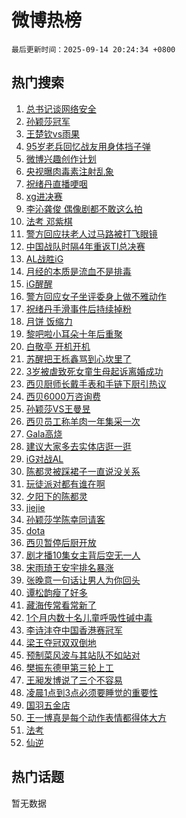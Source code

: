 # 微博热榜

`最后更新时间：2025-09-14 20:24:34 +0800`

## 热门搜索

1. [总书记谈网络安全](https://m.weibo.cn/search?containerid=100103type%3D1%26t%3D10%26q%3D%23%E6%80%BB%E4%B9%A6%E8%AE%B0%E8%B0%88%E7%BD%91%E7%BB%9C%E5%AE%89%E5%85%A8%23&stream_entry_id=51&isnewpage=1&extparam=seat%3D1%26cate%3D10103%26q%3D%2523%25E6%2580%25BB%25E4%25B9%25A6%25E8%25AE%25B0%25E8%25B0%2588%25E7%25BD%2591%25E7%25BB%259C%25E5%25AE%2589%25E5%2585%25A8%2523%26filter_type%3Drealtimehot%26stream_entry_id%3D51%26c_type%3D51%26dgr%3D0%26pos%3D0%26display_time%3D1757852672%26pre_seqid%3D1757852672748017744725)
1. [孙颖莎冠军](https://m.weibo.cn/search?containerid=100103type%3D1%26t%3D10%26q%3D%E5%AD%99%E9%A2%96%E8%8E%8E%E5%86%A0%E5%86%9B&stream_entry_id=31&isnewpage=1&extparam=seat%3D1%26lcate%3D5001%26filter_type%3Drealtimehot%26c_type%3D31%26dgr%3D0%26cate%3D5001%26realpos%3D1%26band_rank%3D1%26stream_entry_id%3D31%26pos%3D0%26q%3D%25E5%25AD%2599%25E9%25A2%2596%25E8%258E%258E%25E5%2586%25A0%25E5%2586%259B%26flag%3D1%26display_time%3D1757852672%26pre_seqid%3D1757852672748017744725)
1. [王楚钦vs雨果](https://m.weibo.cn/search?containerid=100103type%3D1%26t%3D10%26q%3D%23%E7%8E%8B%E6%A5%9A%E9%92%A6vs%E9%9B%A8%E6%9E%9C%23&stream_entry_id=31&isnewpage=1&extparam=seat%3D1%26lcate%3D5001%26filter_type%3Drealtimehot%26c_type%3D31%26dgr%3D0%26cate%3D5001%26realpos%3D2%26band_rank%3D2%26stream_entry_id%3D31%26pos%3D1%26q%3D%2523%25E7%258E%258B%25E6%25A5%259A%25E9%2592%25A6vs%25E9%259B%25A8%25E6%259E%259C%2523%26flag%3D2%26display_time%3D1757852672%26pre_seqid%3D1757852672748017744725)
1. [95岁老兵回忆战友用身体挡子弹](https://m.weibo.cn/search?containerid=100103type%3D1%26t%3D10%26q%3D%2395%E5%B2%81%E8%80%81%E5%85%B5%E5%9B%9E%E5%BF%86%E6%88%98%E5%8F%8B%E7%94%A8%E8%BA%AB%E4%BD%93%E6%8C%A1%E5%AD%90%E5%BC%B9%23&stream_entry_id=31&isnewpage=1&extparam=seat%3D1%26lcate%3D5001%26filter_type%3Drealtimehot%26c_type%3D31%26dgr%3D0%26cate%3D5001%26realpos%3D3%26band_rank%3D3%26stream_entry_id%3D31%26pos%3D2%26q%3D%252395%25E5%25B2%2581%25E8%2580%2581%25E5%2585%25B5%25E5%259B%259E%25E5%25BF%2586%25E6%2588%2598%25E5%258F%258B%25E7%2594%25A8%25E8%25BA%25AB%25E4%25BD%2593%25E6%258C%25A1%25E5%25AD%2590%25E5%25BC%25B9%2523%26flag%3D0%26display_time%3D1757852672%26pre_seqid%3D1757852672748017744725)
1. [微博兴趣创作计划](https://m.weibo.cn/search?containerid=100103type%3D1%26t%3D10%26q%3D%23%E5%BE%AE%E5%8D%9A%E5%85%B4%E8%B6%A3%E5%88%9B%E4%BD%9C%E8%AE%A1%E5%88%92%23&stream_entry_id=31&isnewpage=1&extparam=seat%3D1%26lcate%3D5001%26adid%3D301016%26filter_type%3Drealtimehot%26c_type%3D31%26dgr%3D0%26cate%3D5001%26band_rank%3D4%26stream_entry_id%3D31%26pos%3D3%26q%3D%2523%25E5%25BE%25AE%25E5%258D%259A%25E5%2585%25B4%25E8%25B6%25A3%25E5%2588%259B%25E4%25BD%259C%25E8%25AE%25A1%25E5%2588%2592%2523%26is_ad_pos%3D1%26display_time%3D1757852672%26pre_seqid%3D1757852672748017744725)
1. [央视曝肉毒素注射乱象](https://m.weibo.cn/search?containerid=100103type%3D1%26t%3D10%26q%3D%23%E5%A4%AE%E8%A7%86%E6%9B%9D%E8%82%89%E6%AF%92%E7%B4%A0%E6%B3%A8%E5%B0%84%E4%B9%B1%E8%B1%A1%23&stream_entry_id=31&isnewpage=1&extparam=seat%3D1%26lcate%3D5001%26filter_type%3Drealtimehot%26c_type%3D31%26dgr%3D0%26cate%3D5001%26realpos%3D4%26band_rank%3D4%26stream_entry_id%3D31%26pos%3D4%26q%3D%2523%25E5%25A4%25AE%25E8%25A7%2586%25E6%259B%259D%25E8%2582%2589%25E6%25AF%2592%25E7%25B4%25A0%25E6%25B3%25A8%25E5%25B0%2584%25E4%25B9%25B1%25E8%25B1%25A1%2523%26flag%3D2%26display_time%3D1757852672%26pre_seqid%3D1757852672748017744725)
1. [祝绪丹直播哽咽](https://m.weibo.cn/search?containerid=100103type%3D1%26t%3D10%26q%3D%E7%A5%9D%E7%BB%AA%E4%B8%B9%E7%9B%B4%E6%92%AD%E5%93%BD%E5%92%BD&stream_entry_id=31&isnewpage=1&extparam=seat%3D1%26lcate%3D5001%26filter_type%3Drealtimehot%26c_type%3D31%26dgr%3D0%26cate%3D5001%26realpos%3D5%26band_rank%3D5%26stream_entry_id%3D31%26pos%3D5%26q%3D%25E7%25A5%259D%25E7%25BB%25AA%25E4%25B8%25B9%25E7%259B%25B4%25E6%2592%25AD%25E5%2593%25BD%25E5%2592%25BD%26flag%3D2%26display_time%3D1757852672%26pre_seqid%3D1757852672748017744725)
1. [xg进决赛](https://m.weibo.cn/search?containerid=100103type%3D1%26t%3D10%26q%3Dxg%E8%BF%9B%E5%86%B3%E8%B5%9B&stream_entry_id=31&isnewpage=1&extparam=seat%3D1%26lcate%3D5001%26filter_type%3Drealtimehot%26c_type%3D31%26dgr%3D0%26cate%3D5001%26realpos%3D6%26band_rank%3D6%26stream_entry_id%3D31%26pos%3D6%26q%3Dxg%25E8%25BF%259B%25E5%2586%25B3%25E8%25B5%259B%26flag%3D1%26display_time%3D1757852672%26pre_seqid%3D1757852672748017744725)
1. [李沁龚俊 偶像剧都不敢这么拍](https://m.weibo.cn/search?containerid=100103type%3D1%26t%3D10%26q%3D%E6%9D%8E%E6%B2%81%E9%BE%9A%E4%BF%8A+%E5%81%B6%E5%83%8F%E5%89%A7%E9%83%BD%E4%B8%8D%E6%95%A2%E8%BF%99%E4%B9%88%E6%8B%8D&stream_entry_id=31&isnewpage=1&extparam=seat%3D1%26lcate%3D5001%26filter_type%3Drealtimehot%26c_type%3D31%26dgr%3D0%26cate%3D5001%26realpos%3D7%26band_rank%3D7%26stream_entry_id%3D31%26pos%3D7%26q%3D%25E6%259D%258E%25E6%25B2%2581%25E9%25BE%259A%25E4%25BF%258A%2520%25E5%2581%25B6%25E5%2583%258F%25E5%2589%25A7%25E9%2583%25BD%25E4%25B8%258D%25E6%2595%25A2%25E8%25BF%2599%25E4%25B9%2588%25E6%258B%258D%26flag%3D2%26display_time%3D1757852672%26pre_seqid%3D1757852672748017744725)
1. [法考 邓紫棋](https://m.weibo.cn/search?containerid=100103type%3D1%26t%3D10%26q%3D%E6%B3%95%E8%80%83+%E9%82%93%E7%B4%AB%E6%A3%8B&stream_entry_id=31&isnewpage=1&extparam=seat%3D1%26lcate%3D5001%26filter_type%3Drealtimehot%26c_type%3D31%26dgr%3D0%26cate%3D5001%26realpos%3D8%26band_rank%3D8%26stream_entry_id%3D31%26pos%3D8%26q%3D%25E6%25B3%2595%25E8%2580%2583%2520%25E9%2582%2593%25E7%25B4%25AB%25E6%25A3%258B%26flag%3D2%26display_time%3D1757852672%26pre_seqid%3D1757852672748017744725)
1. [警方回应扶老人过马路被打飞眼镜](https://m.weibo.cn/search?containerid=100103type%3D1%26t%3D10%26q%3D%23%E8%AD%A6%E6%96%B9%E5%9B%9E%E5%BA%94%E6%89%B6%E8%80%81%E4%BA%BA%E8%BF%87%E9%A9%AC%E8%B7%AF%E8%A2%AB%E6%89%93%E9%A3%9E%E7%9C%BC%E9%95%9C%23&stream_entry_id=31&isnewpage=1&extparam=seat%3D1%26lcate%3D5001%26filter_type%3Drealtimehot%26c_type%3D31%26dgr%3D0%26cate%3D5001%26realpos%3D9%26band_rank%3D9%26stream_entry_id%3D31%26pos%3D9%26q%3D%2523%25E8%25AD%25A6%25E6%2596%25B9%25E5%259B%259E%25E5%25BA%2594%25E6%2589%25B6%25E8%2580%2581%25E4%25BA%25BA%25E8%25BF%2587%25E9%25A9%25AC%25E8%25B7%25AF%25E8%25A2%25AB%25E6%2589%2593%25E9%25A3%259E%25E7%259C%25BC%25E9%2595%259C%2523%26flag%3D0%26display_time%3D1757852672%26pre_seqid%3D1757852672748017744725)
1. [中国战队时隔4年重返TI总决赛](https://m.weibo.cn/search?containerid=100103type%3D1%26t%3D10%26q%3D%23%E4%B8%AD%E5%9B%BD%E6%88%98%E9%98%9F%E6%97%B6%E9%9A%944%E5%B9%B4%E9%87%8D%E8%BF%94TI%E6%80%BB%E5%86%B3%E8%B5%9B%23&stream_entry_id=31&isnewpage=1&extparam=seat%3D1%26lcate%3D5001%26filter_type%3Drealtimehot%26c_type%3D31%26dgr%3D0%26cate%3D5001%26realpos%3D10%26band_rank%3D10%26stream_entry_id%3D31%26pos%3D10%26q%3D%2523%25E4%25B8%25AD%25E5%259B%25BD%25E6%2588%2598%25E9%2598%259F%25E6%2597%25B6%25E9%259A%25944%25E5%25B9%25B4%25E9%2587%258D%25E8%25BF%2594TI%25E6%2580%25BB%25E5%2586%25B3%25E8%25B5%259B%2523%26flag%3D1%26display_time%3D1757852672%26pre_seqid%3D1757852672748017744725)
1. [AL战胜iG](https://m.weibo.cn/search?containerid=100103type%3D1%26t%3D10%26q%3DAL%E6%88%98%E8%83%9CiG&stream_entry_id=31&isnewpage=1&extparam=seat%3D1%26lcate%3D5001%26filter_type%3Drealtimehot%26c_type%3D31%26dgr%3D0%26cate%3D5001%26realpos%3D11%26band_rank%3D11%26stream_entry_id%3D31%26pos%3D11%26q%3DAL%25E6%2588%2598%25E8%2583%259CiG%26flag%3D1%26display_time%3D1757852672%26pre_seqid%3D1757852672748017744725)
1. [月经的本质是流血不是排毒](https://m.weibo.cn/search?containerid=100103type%3D1%26t%3D10%26q%3D%E6%9C%88%E7%BB%8F%E7%9A%84%E6%9C%AC%E8%B4%A8%E6%98%AF%E6%B5%81%E8%A1%80%E4%B8%8D%E6%98%AF%E6%8E%92%E6%AF%92&stream_entry_id=31&isnewpage=1&extparam=seat%3D1%26lcate%3D5001%26filter_type%3Drealtimehot%26c_type%3D31%26dgr%3D0%26cate%3D5001%26realpos%3D12%26band_rank%3D12%26stream_entry_id%3D31%26pos%3D12%26q%3D%25E6%259C%2588%25E7%25BB%258F%25E7%259A%2584%25E6%259C%25AC%25E8%25B4%25A8%25E6%2598%25AF%25E6%25B5%2581%25E8%25A1%2580%25E4%25B8%258D%25E6%2598%25AF%25E6%258E%2592%25E6%25AF%2592%26flag%3D2%26display_time%3D1757852672%26pre_seqid%3D1757852672748017744725)
1. [iG醒醒](https://m.weibo.cn/search?containerid=100103type%3D1%26t%3D10%26q%3DiG%E9%86%92%E9%86%92&stream_entry_id=31&isnewpage=1&extparam=seat%3D1%26lcate%3D5001%26filter_type%3Drealtimehot%26c_type%3D31%26dgr%3D0%26cate%3D5001%26realpos%3D13%26band_rank%3D13%26stream_entry_id%3D31%26pos%3D13%26q%3DiG%25E9%2586%2592%25E9%2586%2592%26flag%3D0%26display_time%3D1757852672%26pre_seqid%3D1757852672748017744725)
1. [警方回应女子坐评委身上做不雅动作](https://m.weibo.cn/search?containerid=100103type%3D1%26t%3D10%26q%3D%23%E8%AD%A6%E6%96%B9%E5%9B%9E%E5%BA%94%E5%A5%B3%E5%AD%90%E5%9D%90%E8%AF%84%E5%A7%94%E8%BA%AB%E4%B8%8A%E5%81%9A%E4%B8%8D%E9%9B%85%E5%8A%A8%E4%BD%9C%23&stream_entry_id=31&isnewpage=1&extparam=seat%3D1%26lcate%3D5001%26filter_type%3Drealtimehot%26c_type%3D31%26dgr%3D0%26cate%3D5001%26realpos%3D14%26band_rank%3D14%26stream_entry_id%3D31%26pos%3D14%26q%3D%2523%25E8%25AD%25A6%25E6%2596%25B9%25E5%259B%259E%25E5%25BA%2594%25E5%25A5%25B3%25E5%25AD%2590%25E5%259D%2590%25E8%25AF%2584%25E5%25A7%2594%25E8%25BA%25AB%25E4%25B8%258A%25E5%2581%259A%25E4%25B8%258D%25E9%259B%2585%25E5%258A%25A8%25E4%25BD%259C%2523%26flag%3D0%26display_time%3D1757852672%26pre_seqid%3D1757852672748017744725)
1. [祝绪丹手滑事件后持续掉粉](https://m.weibo.cn/search?containerid=100103type%3D1%26t%3D10%26q%3D%23%E7%A5%9D%E7%BB%AA%E4%B8%B9%E6%89%8B%E6%BB%91%E4%BA%8B%E4%BB%B6%E5%90%8E%E6%8C%81%E7%BB%AD%E6%8E%89%E7%B2%89%23&stream_entry_id=31&isnewpage=1&extparam=seat%3D1%26lcate%3D5001%26filter_type%3Drealtimehot%26c_type%3D31%26dgr%3D0%26cate%3D5001%26realpos%3D15%26band_rank%3D15%26stream_entry_id%3D31%26pos%3D15%26q%3D%2523%25E7%25A5%259D%25E7%25BB%25AA%25E4%25B8%25B9%25E6%2589%258B%25E6%25BB%2591%25E4%25BA%258B%25E4%25BB%25B6%25E5%2590%258E%25E6%258C%2581%25E7%25BB%25AD%25E6%258E%2589%25E7%25B2%2589%2523%26flag%3D2%26display_time%3D1757852672%26pre_seqid%3D1757852672748017744725)
1. [月饼 饭缩力](https://m.weibo.cn/search?containerid=100103type%3D1%26t%3D10%26q%3D%E6%9C%88%E9%A5%BC+%E9%A5%AD%E7%BC%A9%E5%8A%9B&stream_entry_id=31&isnewpage=1&extparam=seat%3D1%26lcate%3D5001%26filter_type%3Drealtimehot%26c_type%3D31%26dgr%3D0%26cate%3D5001%26realpos%3D16%26band_rank%3D16%26stream_entry_id%3D31%26pos%3D16%26q%3D%25E6%259C%2588%25E9%25A5%25BC%2520%25E9%25A5%25AD%25E7%25BC%25A9%25E5%258A%259B%26flag%3D0%26display_time%3D1757852672%26pre_seqid%3D1757852672748017744725)
1. [黎吧啦小耳朵十年后重聚](https://m.weibo.cn/search?containerid=100103type%3D1%26t%3D10%26q%3D%23%E9%BB%8E%E5%90%A7%E5%95%A6%E5%B0%8F%E8%80%B3%E6%9C%B5%E5%8D%81%E5%B9%B4%E5%90%8E%E9%87%8D%E8%81%9A%23&stream_entry_id=31&isnewpage=1&extparam=seat%3D1%26lcate%3D5001%26filter_type%3Drealtimehot%26c_type%3D31%26dgr%3D0%26cate%3D5001%26realpos%3D17%26band_rank%3D17%26stream_entry_id%3D31%26pos%3D17%26q%3D%2523%25E9%25BB%258E%25E5%2590%25A7%25E5%2595%25A6%25E5%25B0%258F%25E8%2580%25B3%25E6%259C%25B5%25E5%258D%2581%25E5%25B9%25B4%25E5%2590%258E%25E9%2587%258D%25E8%2581%259A%2523%26flag%3D0%26display_time%3D1757852672%26pre_seqid%3D1757852672748017744725)
1. [白敬亭 开机开机](https://m.weibo.cn/search?containerid=100103type%3D1%26t%3D10%26q%3D%E7%99%BD%E6%95%AC%E4%BA%AD+%E5%BC%80%E6%9C%BA%E5%BC%80%E6%9C%BA&stream_entry_id=31&isnewpage=1&extparam=seat%3D1%26lcate%3D5001%26filter_type%3Drealtimehot%26c_type%3D31%26dgr%3D0%26cate%3D5001%26realpos%3D18%26band_rank%3D18%26stream_entry_id%3D31%26pos%3D18%26q%3D%25E7%2599%25BD%25E6%2595%25AC%25E4%25BA%25AD%2520%25E5%25BC%2580%25E6%259C%25BA%25E5%25BC%2580%25E6%259C%25BA%26flag%3D0%26display_time%3D1757852672%26pre_seqid%3D1757852672748017744725)
1. [苏醒把王栎鑫骂到心坎里了](https://m.weibo.cn/search?containerid=100103type%3D1%26t%3D10%26q%3D%E8%8B%8F%E9%86%92%E6%8A%8A%E7%8E%8B%E6%A0%8E%E9%91%AB%E9%AA%82%E5%88%B0%E5%BF%83%E5%9D%8E%E9%87%8C%E4%BA%86&stream_entry_id=31&isnewpage=1&extparam=seat%3D1%26lcate%3D5001%26filter_type%3Drealtimehot%26c_type%3D31%26dgr%3D0%26cate%3D5001%26realpos%3D19%26band_rank%3D19%26stream_entry_id%3D31%26pos%3D19%26q%3D%25E8%258B%258F%25E9%2586%2592%25E6%258A%258A%25E7%258E%258B%25E6%25A0%258E%25E9%2591%25AB%25E9%25AA%2582%25E5%2588%25B0%25E5%25BF%2583%25E5%259D%258E%25E9%2587%258C%25E4%25BA%2586%26flag%3D1%26display_time%3D1757852672%26pre_seqid%3D1757852672748017744725)
1. [3岁被虐致死女童生母起诉离婚成功](https://m.weibo.cn/search?containerid=100103type%3D1%26t%3D10%26q%3D%233%E5%B2%81%E8%A2%AB%E8%99%90%E8%87%B4%E6%AD%BB%E5%A5%B3%E7%AB%A5%E7%94%9F%E6%AF%8D%E8%B5%B7%E8%AF%89%E7%A6%BB%E5%A9%9A%E6%88%90%E5%8A%9F%23&stream_entry_id=31&isnewpage=1&extparam=seat%3D1%26lcate%3D5001%26filter_type%3Drealtimehot%26c_type%3D31%26dgr%3D0%26cate%3D5001%26realpos%3D20%26band_rank%3D20%26stream_entry_id%3D31%26pos%3D20%26q%3D%25233%25E5%25B2%2581%25E8%25A2%25AB%25E8%2599%2590%25E8%2587%25B4%25E6%25AD%25BB%25E5%25A5%25B3%25E7%25AB%25A5%25E7%2594%259F%25E6%25AF%258D%25E8%25B5%25B7%25E8%25AF%2589%25E7%25A6%25BB%25E5%25A9%259A%25E6%2588%2590%25E5%258A%259F%2523%26flag%3D1%26display_time%3D1757852672%26pre_seqid%3D1757852672748017744725)
1. [西贝厨师长戴手表和手链下厨引热议](https://m.weibo.cn/search?containerid=100103type%3D1%26t%3D10%26q%3D%23%E8%A5%BF%E8%B4%9D%E5%8E%A8%E5%B8%88%E9%95%BF%E6%88%B4%E6%89%8B%E8%A1%A8%E5%92%8C%E6%89%8B%E9%93%BE%E4%B8%8B%E5%8E%A8%E5%BC%95%E7%83%AD%E8%AE%AE%23&stream_entry_id=31&isnewpage=1&extparam=seat%3D1%26lcate%3D5001%26filter_type%3Drealtimehot%26c_type%3D31%26dgr%3D0%26cate%3D5001%26realpos%3D21%26band_rank%3D21%26stream_entry_id%3D31%26pos%3D21%26q%3D%2523%25E8%25A5%25BF%25E8%25B4%259D%25E5%258E%25A8%25E5%25B8%2588%25E9%2595%25BF%25E6%2588%25B4%25E6%2589%258B%25E8%25A1%25A8%25E5%2592%258C%25E6%2589%258B%25E9%2593%25BE%25E4%25B8%258B%25E5%258E%25A8%25E5%25BC%2595%25E7%2583%25AD%25E8%25AE%25AE%2523%26flag%3D1%26display_time%3D1757852672%26pre_seqid%3D1757852672748017744725)
1. [西贝6000万咨询费](https://m.weibo.cn/search?containerid=100103type%3D1%26t%3D10%26q%3D%23%E8%A5%BF%E8%B4%9D6000%E4%B8%87%E5%92%A8%E8%AF%A2%E8%B4%B9%23&stream_entry_id=31&isnewpage=1&extparam=seat%3D1%26lcate%3D5001%26filter_type%3Drealtimehot%26c_type%3D31%26dgr%3D0%26cate%3D5001%26realpos%3D22%26band_rank%3D22%26stream_entry_id%3D31%26pos%3D22%26q%3D%2523%25E8%25A5%25BF%25E8%25B4%259D6000%25E4%25B8%2587%25E5%2592%25A8%25E8%25AF%25A2%25E8%25B4%25B9%2523%26flag%3D0%26display_time%3D1757852672%26pre_seqid%3D1757852672748017744725)
1. [孙颖莎VS王曼昱](https://m.weibo.cn/search?containerid=100103type%3D1%26t%3D10%26q%3D%E5%AD%99%E9%A2%96%E8%8E%8EVS%E7%8E%8B%E6%9B%BC%E6%98%B1&stream_entry_id=31&isnewpage=1&extparam=seat%3D1%26lcate%3D5001%26filter_type%3Drealtimehot%26c_type%3D31%26dgr%3D0%26cate%3D5001%26realpos%3D23%26band_rank%3D23%26stream_entry_id%3D31%26pos%3D23%26q%3D%25E5%25AD%2599%25E9%25A2%2596%25E8%258E%258EVS%25E7%258E%258B%25E6%259B%25BC%25E6%2598%25B1%26flag%3D0%26display_time%3D1757852672%26pre_seqid%3D1757852672748017744725)
1. [西贝员工称羊肉一年集采一次](https://m.weibo.cn/search?containerid=100103type%3D1%26t%3D10%26q%3D%23%E8%A5%BF%E8%B4%9D%E5%91%98%E5%B7%A5%E7%A7%B0%E7%BE%8A%E8%82%89%E4%B8%80%E5%B9%B4%E9%9B%86%E9%87%87%E4%B8%80%E6%AC%A1%23&stream_entry_id=31&isnewpage=1&extparam=seat%3D1%26lcate%3D5001%26filter_type%3Drealtimehot%26c_type%3D31%26dgr%3D0%26cate%3D5001%26realpos%3D24%26band_rank%3D24%26stream_entry_id%3D31%26pos%3D24%26q%3D%2523%25E8%25A5%25BF%25E8%25B4%259D%25E5%2591%2598%25E5%25B7%25A5%25E7%25A7%25B0%25E7%25BE%258A%25E8%2582%2589%25E4%25B8%2580%25E5%25B9%25B4%25E9%259B%2586%25E9%2587%2587%25E4%25B8%2580%25E6%25AC%25A1%2523%26flag%3D1%26display_time%3D1757852672%26pre_seqid%3D1757852672748017744725)
1. [Gala高烧](https://m.weibo.cn/search?containerid=100103type%3D1%26t%3D10%26q%3D%23Gala%E9%AB%98%E7%83%A7%23&stream_entry_id=31&isnewpage=1&extparam=seat%3D1%26lcate%3D5001%26filter_type%3Drealtimehot%26c_type%3D31%26dgr%3D0%26cate%3D5001%26realpos%3D25%26band_rank%3D25%26stream_entry_id%3D31%26pos%3D25%26q%3D%2523Gala%25E9%25AB%2598%25E7%2583%25A7%2523%26flag%3D1%26display_time%3D1757852672%26pre_seqid%3D1757852672748017744725)
1. [建议大家多去实体店逛一逛](https://m.weibo.cn/search?containerid=100103type%3D1%26t%3D10%26q%3D%E5%BB%BA%E8%AE%AE%E5%A4%A7%E5%AE%B6%E5%A4%9A%E5%8E%BB%E5%AE%9E%E4%BD%93%E5%BA%97%E9%80%9B%E4%B8%80%E9%80%9B&stream_entry_id=31&isnewpage=1&extparam=seat%3D1%26lcate%3D5001%26filter_type%3Drealtimehot%26c_type%3D31%26dgr%3D0%26cate%3D5001%26realpos%3D26%26band_rank%3D26%26stream_entry_id%3D31%26pos%3D26%26q%3D%25E5%25BB%25BA%25E8%25AE%25AE%25E5%25A4%25A7%25E5%25AE%25B6%25E5%25A4%259A%25E5%258E%25BB%25E5%25AE%259E%25E4%25BD%2593%25E5%25BA%2597%25E9%2580%259B%25E4%25B8%2580%25E9%2580%259B%26flag%3D0%26display_time%3D1757852672%26pre_seqid%3D1757852672748017744725)
1. [iG对战AL](https://m.weibo.cn/search?containerid=100103type%3D1%26t%3D10%26q%3D%23iG%E5%AF%B9%E6%88%98AL%23&stream_entry_id=31&isnewpage=1&extparam=seat%3D1%26lcate%3D5001%26filter_type%3Drealtimehot%26c_type%3D31%26dgr%3D0%26cate%3D5001%26realpos%3D27%26band_rank%3D27%26stream_entry_id%3D31%26pos%3D27%26q%3D%2523iG%25E5%25AF%25B9%25E6%2588%2598AL%2523%26flag%3D0%26display_time%3D1757852672%26pre_seqid%3D1757852672748017744725)
1. [陈都灵被踩裙子一直说没关系](https://m.weibo.cn/search?containerid=100103type%3D1%26t%3D10%26q%3D%E9%99%88%E9%83%BD%E7%81%B5%E8%A2%AB%E8%B8%A9%E8%A3%99%E5%AD%90%E4%B8%80%E7%9B%B4%E8%AF%B4%E6%B2%A1%E5%85%B3%E7%B3%BB&stream_entry_id=31&isnewpage=1&extparam=seat%3D1%26lcate%3D5001%26filter_type%3Drealtimehot%26c_type%3D31%26dgr%3D0%26cate%3D5001%26realpos%3D28%26band_rank%3D28%26stream_entry_id%3D31%26pos%3D28%26q%3D%25E9%2599%2588%25E9%2583%25BD%25E7%2581%25B5%25E8%25A2%25AB%25E8%25B8%25A9%25E8%25A3%2599%25E5%25AD%2590%25E4%25B8%2580%25E7%259B%25B4%25E8%25AF%25B4%25E6%25B2%25A1%25E5%2585%25B3%25E7%25B3%25BB%26flag%3D1%26display_time%3D1757852672%26pre_seqid%3D1757852672748017744725)
1. [玩徒派对都有谁在啊](https://m.weibo.cn/search?containerid=100103type%3D1%26t%3D10%26q%3D%23%E7%8E%A9%E5%BE%92%E6%B4%BE%E5%AF%B9%E9%83%BD%E6%9C%89%E8%B0%81%E5%9C%A8%E5%95%8A%23&stream_entry_id=31&isnewpage=1&extparam=seat%3D1%26lcate%3D5001%26filter_type%3Drealtimehot%26c_type%3D31%26dgr%3D0%26cate%3D5001%26realpos%3D29%26band_rank%3D29%26stream_entry_id%3D31%26pos%3D29%26q%3D%2523%25E7%258E%25A9%25E5%25BE%2592%25E6%25B4%25BE%25E5%25AF%25B9%25E9%2583%25BD%25E6%259C%2589%25E8%25B0%2581%25E5%259C%25A8%25E5%2595%258A%2523%26flag%3D1%26display_time%3D1757852672%26pre_seqid%3D1757852672748017744725)
1. [夕阳下的陈都灵](https://m.weibo.cn/search?containerid=100103type%3D1%26t%3D10%26q%3D%E5%A4%95%E9%98%B3%E4%B8%8B%E7%9A%84%E9%99%88%E9%83%BD%E7%81%B5&stream_entry_id=31&isnewpage=1&extparam=seat%3D1%26lcate%3D5001%26filter_type%3Drealtimehot%26c_type%3D31%26dgr%3D0%26cate%3D5001%26realpos%3D30%26band_rank%3D30%26stream_entry_id%3D31%26pos%3D30%26q%3D%25E5%25A4%2595%25E9%2598%25B3%25E4%25B8%258B%25E7%259A%2584%25E9%2599%2588%25E9%2583%25BD%25E7%2581%25B5%26flag%3D1%26display_time%3D1757852672%26pre_seqid%3D1757852672748017744725)
1. [jiejie](https://m.weibo.cn/search?containerid=100103type%3D1%26t%3D10%26q%3Djiejie&stream_entry_id=31&isnewpage=1&extparam=seat%3D1%26lcate%3D5001%26filter_type%3Drealtimehot%26c_type%3D31%26dgr%3D0%26cate%3D5001%26realpos%3D31%26band_rank%3D31%26stream_entry_id%3D31%26pos%3D31%26q%3Djiejie%26flag%3D1%26display_time%3D1757852672%26pre_seqid%3D1757852672748017744725)
1. [孙颖莎学陈幸同请客](https://m.weibo.cn/search?containerid=100103type%3D1%26t%3D10%26q%3D%E5%AD%99%E9%A2%96%E8%8E%8E%E5%AD%A6%E9%99%88%E5%B9%B8%E5%90%8C%E8%AF%B7%E5%AE%A2&stream_entry_id=31&isnewpage=1&extparam=seat%3D1%26lcate%3D5001%26filter_type%3Drealtimehot%26c_type%3D31%26dgr%3D0%26cate%3D5001%26realpos%3D32%26band_rank%3D32%26stream_entry_id%3D31%26pos%3D32%26q%3D%25E5%25AD%2599%25E9%25A2%2596%25E8%258E%258E%25E5%25AD%25A6%25E9%2599%2588%25E5%25B9%25B8%25E5%2590%258C%25E8%25AF%25B7%25E5%25AE%25A2%26flag%3D1%26display_time%3D1757852672%26pre_seqid%3D1757852672748017744725)
1. [dota](https://m.weibo.cn/search?containerid=100103type%3D1%26t%3D10%26q%3Ddota&stream_entry_id=31&isnewpage=1&extparam=seat%3D1%26lcate%3D5001%26filter_type%3Drealtimehot%26c_type%3D31%26dgr%3D0%26cate%3D5001%26realpos%3D33%26band_rank%3D33%26stream_entry_id%3D31%26pos%3D33%26q%3Ddota%26flag%3D1%26display_time%3D1757852672%26pre_seqid%3D1757852672748017744725)
1. [西贝暂停后厨开放](https://m.weibo.cn/search?containerid=100103type%3D1%26t%3D10%26q%3D%E8%A5%BF%E8%B4%9D%E6%9A%82%E5%81%9C%E5%90%8E%E5%8E%A8%E5%BC%80%E6%94%BE&stream_entry_id=31&isnewpage=1&extparam=seat%3D1%26lcate%3D5001%26filter_type%3Drealtimehot%26c_type%3D31%26dgr%3D0%26cate%3D5001%26realpos%3D34%26band_rank%3D34%26stream_entry_id%3D31%26pos%3D34%26q%3D%25E8%25A5%25BF%25E8%25B4%259D%25E6%259A%2582%25E5%2581%259C%25E5%2590%258E%25E5%258E%25A8%25E5%25BC%2580%25E6%2594%25BE%26flag%3D0%26display_time%3D1757852672%26pre_seqid%3D1757852672748017744725)
1. [剧才播10集女主背后空无一人](https://m.weibo.cn/search?containerid=100103type%3D1%26t%3D10%26q%3D%E5%89%A7%E6%89%8D%E6%92%AD10%E9%9B%86%E5%A5%B3%E4%B8%BB%E8%83%8C%E5%90%8E%E7%A9%BA%E6%97%A0%E4%B8%80%E4%BA%BA&stream_entry_id=31&isnewpage=1&extparam=seat%3D1%26lcate%3D5001%26filter_type%3Drealtimehot%26c_type%3D31%26dgr%3D0%26cate%3D5001%26realpos%3D35%26band_rank%3D35%26stream_entry_id%3D31%26pos%3D35%26q%3D%25E5%2589%25A7%25E6%2589%258D%25E6%2592%25AD10%25E9%259B%2586%25E5%25A5%25B3%25E4%25B8%25BB%25E8%2583%258C%25E5%2590%258E%25E7%25A9%25BA%25E6%2597%25A0%25E4%25B8%2580%25E4%25BA%25BA%26flag%3D1%26display_time%3D1757852672%26pre_seqid%3D1757852672748017744725)
1. [宋雨琦王安宇排名暴涨](https://m.weibo.cn/search?containerid=100103type%3D1%26t%3D10%26q%3D%E5%AE%8B%E9%9B%A8%E7%90%A6%E7%8E%8B%E5%AE%89%E5%AE%87%E6%8E%92%E5%90%8D%E6%9A%B4%E6%B6%A8&stream_entry_id=31&isnewpage=1&extparam=seat%3D1%26lcate%3D5001%26filter_type%3Drealtimehot%26c_type%3D31%26dgr%3D0%26cate%3D5001%26realpos%3D36%26band_rank%3D36%26stream_entry_id%3D31%26pos%3D36%26q%3D%25E5%25AE%258B%25E9%259B%25A8%25E7%2590%25A6%25E7%258E%258B%25E5%25AE%2589%25E5%25AE%2587%25E6%258E%2592%25E5%2590%258D%25E6%259A%25B4%25E6%25B6%25A8%26flag%3D1%26display_time%3D1757852672%26pre_seqid%3D1757852672748017744725)
1. [张晚意一句话让男人为你回头](https://m.weibo.cn/search?containerid=100103type%3D1%26t%3D10%26q%3D%E5%BC%A0%E6%99%9A%E6%84%8F%E4%B8%80%E5%8F%A5%E8%AF%9D%E8%AE%A9%E7%94%B7%E4%BA%BA%E4%B8%BA%E4%BD%A0%E5%9B%9E%E5%A4%B4&stream_entry_id=31&isnewpage=1&extparam=seat%3D1%26lcate%3D5001%26filter_type%3Drealtimehot%26c_type%3D31%26dgr%3D0%26cate%3D5001%26realpos%3D37%26band_rank%3D37%26stream_entry_id%3D31%26pos%3D37%26q%3D%25E5%25BC%25A0%25E6%2599%259A%25E6%2584%258F%25E4%25B8%2580%25E5%258F%25A5%25E8%25AF%259D%25E8%25AE%25A9%25E7%2594%25B7%25E4%25BA%25BA%25E4%25B8%25BA%25E4%25BD%25A0%25E5%259B%259E%25E5%25A4%25B4%26flag%3D0%26display_time%3D1757852672%26pre_seqid%3D1757852672748017744725)
1. [谭松韵瘦了好多](https://m.weibo.cn/search?containerid=100103type%3D1%26t%3D10%26q%3D%E8%B0%AD%E6%9D%BE%E9%9F%B5%E7%98%A6%E4%BA%86%E5%A5%BD%E5%A4%9A&stream_entry_id=31&isnewpage=1&extparam=seat%3D1%26lcate%3D5001%26filter_type%3Drealtimehot%26c_type%3D31%26dgr%3D0%26cate%3D5001%26realpos%3D38%26band_rank%3D38%26stream_entry_id%3D31%26pos%3D38%26q%3D%25E8%25B0%25AD%25E6%259D%25BE%25E9%259F%25B5%25E7%2598%25A6%25E4%25BA%2586%25E5%25A5%25BD%25E5%25A4%259A%26flag%3D0%26display_time%3D1757852672%26pre_seqid%3D1757852672748017744725)
1. [藏海传常看常新了](https://m.weibo.cn/search?containerid=100103type%3D1%26t%3D10%26q%3D%E8%97%8F%E6%B5%B7%E4%BC%A0%E5%B8%B8%E7%9C%8B%E5%B8%B8%E6%96%B0%E4%BA%86&stream_entry_id=31&isnewpage=1&extparam=seat%3D1%26lcate%3D5001%26filter_type%3Drealtimehot%26c_type%3D31%26dgr%3D0%26cate%3D5001%26realpos%3D39%26band_rank%3D39%26stream_entry_id%3D31%26pos%3D39%26q%3D%25E8%2597%258F%25E6%25B5%25B7%25E4%25BC%25A0%25E5%25B8%25B8%25E7%259C%258B%25E5%25B8%25B8%25E6%2596%25B0%25E4%25BA%2586%26flag%3D1%26display_time%3D1757852672%26pre_seqid%3D1757852672748017744725)
1. [1个月内数十名儿童呼吸性碱中毒](https://m.weibo.cn/search?containerid=100103type%3D1%26t%3D10%26q%3D%231%E4%B8%AA%E6%9C%88%E5%86%85%E6%95%B0%E5%8D%81%E5%90%8D%E5%84%BF%E7%AB%A5%E5%91%BC%E5%90%B8%E6%80%A7%E7%A2%B1%E4%B8%AD%E6%AF%92%23&stream_entry_id=31&isnewpage=1&extparam=seat%3D1%26lcate%3D5001%26filter_type%3Drealtimehot%26c_type%3D31%26dgr%3D0%26cate%3D5001%26realpos%3D40%26band_rank%3D40%26stream_entry_id%3D31%26pos%3D40%26q%3D%25231%25E4%25B8%25AA%25E6%259C%2588%25E5%2586%2585%25E6%2595%25B0%25E5%258D%2581%25E5%2590%258D%25E5%2584%25BF%25E7%25AB%25A5%25E5%2591%25BC%25E5%2590%25B8%25E6%2580%25A7%25E7%25A2%25B1%25E4%25B8%25AD%25E6%25AF%2592%2523%26flag%3D1%26display_time%3D1757852672%26pre_seqid%3D1757852672748017744725)
1. [李诗沣夺中国香港赛冠军](https://m.weibo.cn/search?containerid=100103type%3D1%26t%3D10%26q%3D%23%E6%9D%8E%E8%AF%97%E6%B2%A3%E5%A4%BA%E4%B8%AD%E5%9B%BD%E9%A6%99%E6%B8%AF%E8%B5%9B%E5%86%A0%E5%86%9B%23&stream_entry_id=31&isnewpage=1&extparam=seat%3D1%26lcate%3D5001%26filter_type%3Drealtimehot%26c_type%3D31%26dgr%3D0%26cate%3D5001%26realpos%3D41%26band_rank%3D41%26stream_entry_id%3D31%26pos%3D41%26q%3D%2523%25E6%259D%258E%25E8%25AF%2597%25E6%25B2%25A3%25E5%25A4%25BA%25E4%25B8%25AD%25E5%259B%25BD%25E9%25A6%2599%25E6%25B8%25AF%25E8%25B5%259B%25E5%2586%25A0%25E5%2586%259B%2523%26flag%3D1%26display_time%3D1757852672%26pre_seqid%3D1757852672748017744725)
1. [梁王夺冠双双倒地](https://m.weibo.cn/search?containerid=100103type%3D1%26t%3D10%26q%3D%23%E6%A2%81%E7%8E%8B%E5%A4%BA%E5%86%A0%E5%8F%8C%E5%8F%8C%E5%80%92%E5%9C%B0%23&stream_entry_id=31&isnewpage=1&extparam=seat%3D1%26lcate%3D5001%26filter_type%3Drealtimehot%26c_type%3D31%26dgr%3D0%26cate%3D5001%26realpos%3D42%26band_rank%3D42%26stream_entry_id%3D31%26pos%3D42%26q%3D%2523%25E6%25A2%2581%25E7%258E%258B%25E5%25A4%25BA%25E5%2586%25A0%25E5%258F%258C%25E5%258F%258C%25E5%2580%2592%25E5%259C%25B0%2523%26flag%3D0%26display_time%3D1757852672%26pre_seqid%3D1757852672748017744725)
1. [预制菜风波与其站队不如站对](https://m.weibo.cn/search?containerid=100103type%3D1%26t%3D10%26q%3D%23%E9%A2%84%E5%88%B6%E8%8F%9C%E9%A3%8E%E6%B3%A2%E4%B8%8E%E5%85%B6%E7%AB%99%E9%98%9F%E4%B8%8D%E5%A6%82%E7%AB%99%E5%AF%B9%23&stream_entry_id=31&isnewpage=1&extparam=seat%3D1%26lcate%3D5001%26filter_type%3Drealtimehot%26c_type%3D31%26dgr%3D0%26cate%3D5001%26realpos%3D43%26band_rank%3D43%26stream_entry_id%3D31%26pos%3D43%26q%3D%2523%25E9%25A2%2584%25E5%2588%25B6%25E8%258F%259C%25E9%25A3%258E%25E6%25B3%25A2%25E4%25B8%258E%25E5%2585%25B6%25E7%25AB%2599%25E9%2598%259F%25E4%25B8%258D%25E5%25A6%2582%25E7%25AB%2599%25E5%25AF%25B9%2523%26flag%3D1%26display_time%3D1757852672%26pre_seqid%3D1757852672748017744725)
1. [樊振东德甲第三轮上工](https://m.weibo.cn/search?containerid=100103type%3D1%26t%3D10%26q%3D%E6%A8%8A%E6%8C%AF%E4%B8%9C%E5%BE%B7%E7%94%B2%E7%AC%AC%E4%B8%89%E8%BD%AE%E4%B8%8A%E5%B7%A5&stream_entry_id=31&isnewpage=1&extparam=seat%3D1%26lcate%3D5001%26filter_type%3Drealtimehot%26c_type%3D31%26dgr%3D0%26cate%3D5001%26realpos%3D44%26band_rank%3D44%26stream_entry_id%3D31%26pos%3D44%26q%3D%25E6%25A8%258A%25E6%258C%25AF%25E4%25B8%259C%25E5%25BE%25B7%25E7%2594%25B2%25E7%25AC%25AC%25E4%25B8%2589%25E8%25BD%25AE%25E4%25B8%258A%25E5%25B7%25A5%26flag%3D1%26display_time%3D1757852672%26pre_seqid%3D1757852672748017744725)
1. [王昶发博说了三个不容易](https://m.weibo.cn/search?containerid=100103type%3D1%26t%3D10%26q%3D%E7%8E%8B%E6%98%B6%E5%8F%91%E5%8D%9A%E8%AF%B4%E4%BA%86%E4%B8%89%E4%B8%AA%E4%B8%8D%E5%AE%B9%E6%98%93&stream_entry_id=31&isnewpage=1&extparam=seat%3D1%26lcate%3D5001%26filter_type%3Drealtimehot%26c_type%3D31%26dgr%3D0%26cate%3D5001%26realpos%3D45%26band_rank%3D45%26stream_entry_id%3D31%26pos%3D45%26q%3D%25E7%258E%258B%25E6%2598%25B6%25E5%258F%2591%25E5%258D%259A%25E8%25AF%25B4%25E4%25BA%2586%25E4%25B8%2589%25E4%25B8%25AA%25E4%25B8%258D%25E5%25AE%25B9%25E6%2598%2593%26flag%3D1%26display_time%3D1757852672%26pre_seqid%3D1757852672748017744725)
1. [凌晨1点到3点必须要睡觉的重要性](https://m.weibo.cn/search?containerid=100103type%3D1%26t%3D10%26q%3D%E5%87%8C%E6%99%A81%E7%82%B9%E5%88%B03%E7%82%B9%E5%BF%85%E9%A1%BB%E8%A6%81%E7%9D%A1%E8%A7%89%E7%9A%84%E9%87%8D%E8%A6%81%E6%80%A7&stream_entry_id=31&isnewpage=1&extparam=seat%3D1%26lcate%3D5001%26filter_type%3Drealtimehot%26c_type%3D31%26dgr%3D0%26cate%3D5001%26realpos%3D46%26band_rank%3D46%26stream_entry_id%3D31%26pos%3D46%26q%3D%25E5%2587%258C%25E6%2599%25A81%25E7%2582%25B9%25E5%2588%25B03%25E7%2582%25B9%25E5%25BF%2585%25E9%25A1%25BB%25E8%25A6%2581%25E7%259D%25A1%25E8%25A7%2589%25E7%259A%2584%25E9%2587%258D%25E8%25A6%2581%25E6%2580%25A7%26flag%3D0%26display_time%3D1757852672%26pre_seqid%3D1757852672748017744725)
1. [国羽五金店](https://m.weibo.cn/search?containerid=100103type%3D1%26t%3D10%26q%3D%23%E5%9B%BD%E7%BE%BD%E4%BA%94%E9%87%91%E5%BA%97%23&stream_entry_id=31&isnewpage=1&extparam=seat%3D1%26lcate%3D5001%26filter_type%3Drealtimehot%26c_type%3D31%26dgr%3D0%26cate%3D5001%26realpos%3D47%26band_rank%3D47%26stream_entry_id%3D31%26pos%3D47%26q%3D%2523%25E5%259B%25BD%25E7%25BE%25BD%25E4%25BA%2594%25E9%2587%2591%25E5%25BA%2597%2523%26flag%3D1%26display_time%3D1757852672%26pre_seqid%3D1757852672748017744725)
1. [王一博真是每个动作表情都得体大方](https://m.weibo.cn/search?containerid=100103type%3D1%26t%3D10%26q%3D%E7%8E%8B%E4%B8%80%E5%8D%9A%E7%9C%9F%E6%98%AF%E6%AF%8F%E4%B8%AA%E5%8A%A8%E4%BD%9C%E8%A1%A8%E6%83%85%E9%83%BD%E5%BE%97%E4%BD%93%E5%A4%A7%E6%96%B9&stream_entry_id=31&isnewpage=1&extparam=seat%3D1%26lcate%3D5001%26filter_type%3Drealtimehot%26c_type%3D31%26dgr%3D0%26cate%3D5001%26realpos%3D48%26band_rank%3D48%26stream_entry_id%3D31%26pos%3D48%26q%3D%25E7%258E%258B%25E4%25B8%2580%25E5%258D%259A%25E7%259C%259F%25E6%2598%25AF%25E6%25AF%258F%25E4%25B8%25AA%25E5%258A%25A8%25E4%25BD%259C%25E8%25A1%25A8%25E6%2583%2585%25E9%2583%25BD%25E5%25BE%2597%25E4%25BD%2593%25E5%25A4%25A7%25E6%2596%25B9%26flag%3D1%26display_time%3D1757852672%26pre_seqid%3D1757852672748017744725)
1. [法考](https://m.weibo.cn/search?containerid=100103type%3D1%26t%3D10%26q%3D%E6%B3%95%E8%80%83&stream_entry_id=31&isnewpage=1&extparam=seat%3D1%26lcate%3D5001%26filter_type%3Drealtimehot%26c_type%3D31%26dgr%3D0%26cate%3D5001%26realpos%3D49%26band_rank%3D49%26stream_entry_id%3D31%26pos%3D49%26q%3D%25E6%25B3%2595%25E8%2580%2583%26flag%3D0%26display_time%3D1757852672%26pre_seqid%3D1757852672748017744725)
1. [仙逆](https://m.weibo.cn/search?containerid=100103type%3D1%26t%3D10%26q%3D%E4%BB%99%E9%80%86&stream_entry_id=31&isnewpage=1&extparam=seat%3D1%26lcate%3D5001%26filter_type%3Drealtimehot%26c_type%3D31%26dgr%3D0%26cate%3D5001%26realpos%3D50%26band_rank%3D50%26stream_entry_id%3D31%26pos%3D50%26q%3D%25E4%25BB%2599%25E9%2580%2586%26flag%3D1%26display_time%3D1757852672%26pre_seqid%3D1757852672748017744725)

## 热门话题

暂无数据
